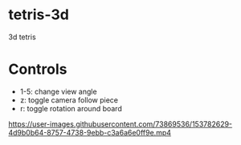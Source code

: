# tetris-3d
3d tetris

# Controls
* 1-5: change view angle
* z: toggle camera follow piece
* r: toggle rotation around board

https://user-images.githubusercontent.com/73869536/153782629-4d9b0b64-8757-4738-9ebb-c3a6a6e0ff9e.mp4
